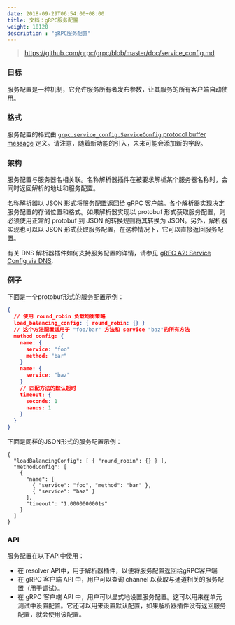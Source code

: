 ```yaml
---
date: 2018-09-29T06:54:00+08:00
title: 文档：gRPC服务配置
weight: 10120
description : "gRPC服务配置"
---
```


> https://github.com/grpc/grpc/blob/master/doc/service_config.md

### 目标

服务配置是一种机制，它允许服务所有者发布参数，让其服务的所有客户端自动使用。

### 格式

服务配置的格式由 [`grpc.service_config.ServiceConfig` protocol buffer
message](https://github.com/grpc/grpc-proto/blob/master/grpc/service_config/service_config.proto)  定义。请注意，随着新功能的引入，未来可能会添加新的字段。

### 架构

服务配置与服务器名相关联。名称解析器插件在被要求解析某个服务器名称时，会同时返回解析的地址和服务配置。

名称解析器以 JSON 形式将服务配置返回给 gRPC 客户端。各个解析器实现决定服务配置的存储位置和格式。如果解析器实现以 protobuf 形式获取服务配置，则必须使用正常的 protobuf 到 JSON 的转换规则将其转换为 JSON。另外，解析器实现也可以以 JSON 形式获取服务配置，在这种情况下，它可以直接返回服务配置。

有关 DNS 解析器插件如何支持服务配置的详情，请参见 [gRFC A2: Service Config via
DNS](https://github.com/grpc/proposal/blob/master/A2-service-configs-in-dns.md).

### 例子

下面是一个protobuf形式的服务配置示例：

```json
{
  // 使用 round_robin 负载均衡策略
  load_balancing_config: { round_robin: {} }
  // 这个方法配置适用于 "foo/bar" 方法和 service "baz"的所有方法
  method_config: {
    name: {
      service: "foo"
      method: "bar"
    }
    name: {
      service: "baz"
    }
    // 匹配方法的默认超时
    timeout: {
      seconds: 1
      nanos: 1
    }
  }
}
```

下面是同样的JSON形式的服务配置示例：

```
{
  "loadBalancingConfig": [ { "round_robin": {} } ],
  "methodConfig": [
    {
      "name": [
        { "service": "foo", "method": "bar" },
        { "service": "baz" }
      ],
      "timeout": "1.0000000001s"
    }
  ]
}
```

### API

服务配置在以下API中使用：

- 在 resolver API中，用于解析器插件，以便将服务配置返回给gRPC客户端
- 在 gRPC 客户端 API 中，用户可以查询 channel 以获取与通道相关的服务配置（用于调试）。
- 在 gRPC 客户端 API 中，用户可以显式地设置服务配置。这可以用来在单元测试中设置配置。它还可以用来设置默认配置，如果解析器插件没有返回服务配置，就会使用该配置。
